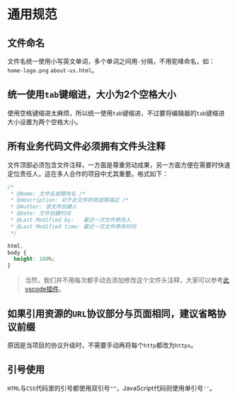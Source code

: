 # 通用规范

## 文件命名

文件名统一使用小写英文单词，多个单词之间用`-`分隔，不用驼峰命名，如：`home-logo.png` `about-us.html`。

## 统一使用`tab`键缩进，大小为2个空格大小

使用空格键缩进太麻烦，所以统一使用`tab`键缩进，不过要将编辑器的`tab`键缩进大小设置为两个空格大小。

## 所有业务代码文件必须拥有文件头注释

文件顶部必须包含文件注释，一方面是尊重劳动成果，另一方面方便在需要时快速定位责任人，这在多人合作的项目中尤其重要。格式如下：

```CSS
/*
 * @Name: 文件名或模块名 /*
 * @description: 对于此文件的用途等描述 /*
 * @Author: 该文件创建人
 * @Date: 文件创建时间
 * @Last Modified by:   最近一次文件修改人 
 * @Last Modified time: 最近一次文件修改时间
 */

html,
body {
  height: 100%;
}
```

> 当然，我们并不用每次都手动去添加修改这个文件头注释，大家可以参考[此vscode插件](https://marketplace.visualstudio.com/items?itemName=mikey.vscode-fileheader)。

## 如果引用资源的`URL`协议部分与页面相同，建议省略协议前缀

原因是当项目的协议升级时，不需要手动再将每个`http`都改为`https`。

## 引号使用

`HTML`与`CSS`代码里的引号都使用双引号`""`，JavaScript代码则使用单引号`''`。
